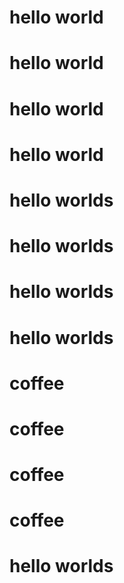 # hello world
# hello world
# hello world
# hello world
# hello worlds
# hello worlds
# hello worlds
# hello worlds

# coffee
# coffee
# coffee
# coffee
# hello worlds
